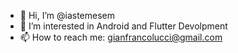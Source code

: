 - 👋 Hi, I’m @iastemesem
- 👀 I’m interested in Android and Flutter Devolpment
- 📫 How to reach me: gianfrancolucci@gmail.com
